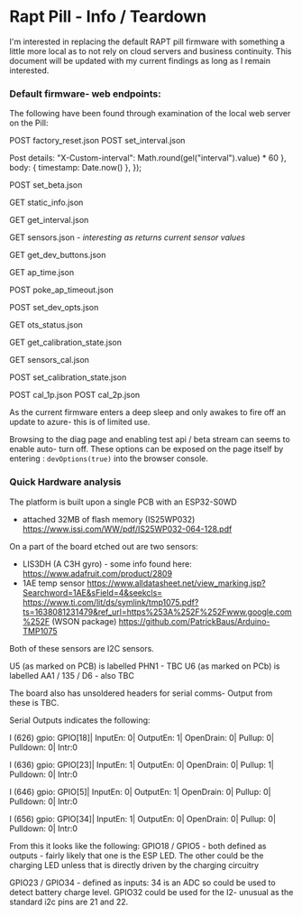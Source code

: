 # Rapt Pill - Info / Teardown

I'm interested in replacing the default RAPT pill firmware with something a little more local as to not rely on cloud servers and business continuity. This document will be updated with my current findings as long as I remain interested.

### Default firmware- web endpoints:

The following have been found through examination of the local web server on the Pill:

POST factory_reset.json
POST set_interval.json 

Post details:
"X-Custom-interval": Math.round(gel("interval").value) * 60
},
body: { timestamp: Date.now() },
});


POST set_beta.json

GET static_info.json

GET get_interval.json

GET sensors.json - *interesting as returns current sensor values*

GET get_dev_buttons.json

GET ap_time.json

POST poke_ap_timeout.json

POST set_dev_opts.json

GET ots_status.json

GET get_calibration_state.json

GET sensors_cal.json 

POST set_calibration_state.json

POST cal_1p.json
POST cal_2p.json


As the current firmware enters a deep sleep and only awakes to fire off an update to azure- this is of limited use. 

Browsing to the diag page and enabling test api / beta stream can seems to enable auto- turn off. These options can be exposed on the page itself by entering : ```devOptions(true)``` into the browser console.

### Quick Hardware analysis

The platform is built upon a single PCB with an ESP32-S0WD 

* attached 32MB of flash memory (IS25WP032) https://www.issi.com/WW/pdf/IS25WP032-064-128.pdf

On a part of the board etched out are two sensors: 
* LIS3DH (A C3H gyro) - some info found here: https://www.adafruit.com/product/2809 
* 1AE temp sensor
https://www.alldatasheet.net/view_marking.jsp?Searchword=1AE&sField=4&seekcls=
https://www.ti.com/lit/ds/symlink/tmp1075.pdf?ts=1638081231479&ref_url=https%253A%252F%252Fwww.google.com%252F (WSON package)
https://github.com/PatrickBaus/Arduino-TMP1075

Both of these sensors are I2C sensors. 



U5 (as marked on PCB) is labelled PHN1 - TBC
U6 (as marked on PCb) is labelled AA1 / 135 / D6 - also TBC

The board also has unsoldered headers for serial comms- Output from these is TBC. 

Serial Outputs indicates the following:

I (626) gpio: GPIO[18]| InputEn: 0| OutputEn: 1| OpenDrain: 0| Pullup: 0| Pulldown: 0| Intr:0

I (636) gpio: GPIO[23]| InputEn: 1| OutputEn: 0| OpenDrain: 0| Pullup: 1| Pulldown: 0| Intr:0

I (646) gpio: GPIO[5]| InputEn: 0| OutputEn: 1| OpenDrain: 0| Pullup: 0| Pulldown: 0| Intr:0

I (656) gpio: GPIO[34]| InputEn: 1| OutputEn: 0| OpenDrain: 0| Pullup: 0| Pulldown: 0| Intr:0

From this it looks like the following:
GPIO18 / GPIO5 - both defined as outputs - fairly likely that one is the ESP LED. The other could be the charging LED unless that is directly driven by the charging circuitry

GPIO23 / GPIO34 - defined as inputs: 34 is an ADC so could be used to detect battery charge level. GPIO32 could be used for the I2- unusual as the standard i2c pins are 21 and 22.







